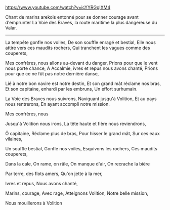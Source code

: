 https://www.youtube.com/watch?v=icYYRGglXM4

Chant de marins arekois entonné pour se donner courage avant d'emprunter La Voie des Braves, la route maritime la plus dangereuse du Valar.

---

La tempête gonfle nos voiles,
De son souffle enragé et bestial,
Elle nous attire vers ces maudits rochers,
Qui tranchent les vagues comme des couperets,

Mes confrères, nous allons au-devant du danger,
Prions pour que le vent nous porte chance,
A Accalmie, ivres et repus nous avons chanté,
Prions pour que ce ne fût pas notre dernière danse,

Lié à notre bon navire est notre destin,
Et son grand mât réclame nos bras,
Et son capitaine, enhardi par les embruns,
Un effort surhumain.

La Voie des Braves nous suivrons,
Naviguant jusqu'à Volition,
Et au pays nous rentrerons,
En ayant accompli notre mission.

Mes confrères, nous

Jusqu'à Volition nous irons,
La tête haute et fière nous reviendrons,

Ô capitaine,
Réclame plus de bras,
Pour hisser le grand mât,
Sur ces eaux vilaines,

Un souffle bestial,
Gonfle nos voiles,
Esquivons les rochers,
Ces maudits couperets,

Dans la cale,
On rame, on râle,
On manque d'air,
On recrache la bière

Par terre, des flots amers,
Qu'on jette à la mer,

Ivres et repus,
Nous avons chanté,

Marins, courage,
Avec rage,
Atteignons Volition,
Notre belle mission,

Nous mouillerons à Volition

